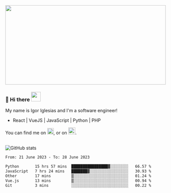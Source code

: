 <img src="https://c.tenor.com/KjVxfRrrncUAAAAd/matrix.gif" width="100%" height="250px">

### 🔭 Hi there <img src="https://raw.githubusercontent.com/MartinHeinz/MartinHeinz/master/wave.gif" width="30px">


My name is Igor Iglesias and I'm a software engineer!
<br>

<ul>
  <li> React | VueJS | JavaScript | Python | PHP </li>
</ul>
You can find me on <a href="https://twitter.com/IgorIglesias5"><img src="https://i.imgur.com/JLLlB5S.png" width="20px"></a>, or on <a href="https://www.linkedin.com/in/igor-iglesias-62478428/"><img src="https://i.imgur.com/PXyIkWx.png" width="22px"></a>.

<br>
<br>

![GitHub stats](https://github-readme-stats.vercel.app/api?username=igoiglesias&show_icons=true&count_private=true&theme=chartreuse-dark&hide_title=true)

<!--START_SECTION:waka-->

```txt
From: 21 June 2023 - To: 28 June 2023

Python       15 hrs 57 mins  ████████████████▓░░░░░░░░   66.57 %
JavaScript   7 hrs 24 mins   ███████▓░░░░░░░░░░░░░░░░░   30.93 %
Other        17 mins         ▒░░░░░░░░░░░░░░░░░░░░░░░░   01.24 %
Vue.js       13 mins         ▒░░░░░░░░░░░░░░░░░░░░░░░░   00.94 %
Git          3 mins          ░░░░░░░░░░░░░░░░░░░░░░░░░   00.22 %
```

<!--END_SECTION:waka-->

